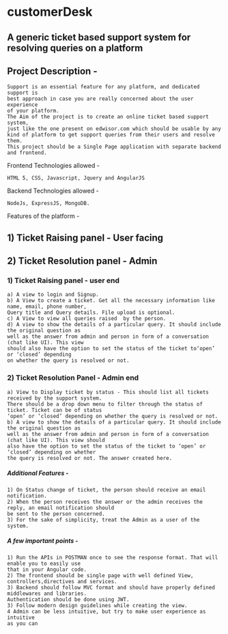 # customerDesk

## A generic ticket based support system for resolving queries on a platform

## Project Description -
```
Support is an essential feature for any platform, and dedicated support is
best approach in case you are really concerned about the user experience
of your platform.
The Aim of the project is to create an online ticket based support system,
just like the one present on edwisor.com which should be usable by any
kind of platform to get support queries from their users and resolve them.
This project should be a Single Page application with separate backend and frontend.
```

Frontend Technologies allowed -
```
HTML 5, CSS, Javascript, Jquery and AngularJS
```
Backend Technologies allowed -
```
NodeJs, ExpressJS, MongoDB.
```
Features of the platform -

## 1) Ticket Raising panel - User facing
## 2) Ticket Resolution panel - Admin

### 1) Ticket Raising panel - user end
```
a) A view to login and Signup.
b) A View to create a ticket. Get all the necessary information like  name, email, phone number,
Query title and Query details. File upload is optional.
c) A View to view all queries raised  by the person.
d) A view to show the details of a particular query. It should include the original question as
well as the answer from admin and person in form of a conversation (chat like UI). This view 
should also have the option to set the status of the ticket to‘open’ or ‘closed’ depending 
on whether the query is resolved or not.
 ```
### 2) Ticket Resolution Panel - Admin end
```
a) View to Display ticket by status - This should list all tickets received by the support system.
There should be a drop down menu to filter through the status of ticket. Ticket can be of status 
‘open’ or ‘closed’ depending on whether the query is resolved or not.
b) A view to show the details of a particular query. It should include the original question as 
well as the answer from admin and person in form of a conversation (chat like UI). This view should
also have the option to set the status of the ticket to ‘open’ or ‘closed’ depending on whether 
the query is resolved or not. The answer created here.
  ```
##### Additional Features -
```
1) On Status change of ticket, the person should receive an email notification.
2) When the person receives the answer or the admin receives the reply, an email notification should
be sent to the person concerned.
3) For the sake of simplicity, treat the Admin as a user of the system.
  ```
##### A few important points -
```
1) Run the APIs in POSTMAN once to see the response format. That will enable you to easily use 
that in your Angular code.
2) The frontend should be single page with well defined View, controllers,directives and services.
3) Backend should follow MVC format and should have properly defined middlewares and libraries. 
Authentication should be done using JWT.
3) Follow modern design guidelines while creating the view.
4 Admin can be less intuitive, but try to make user experience as intuitive
as you can
```
